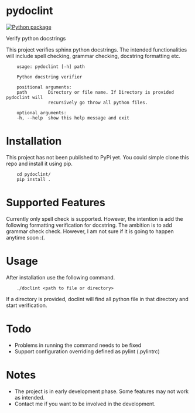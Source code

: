 # pydoclint
[![Python package](https://github.com/shmsi/pydoclint/actions/workflows/python-package.yml/badge.svg)](https://github.com/shmsi/pydoclint/actions/workflows/python-package.yml)

Verify python docstrings

This project verifies sphinx python docstrings. The intended functionalities will include spell checking, grammar checking, docstring formatting etc.

        usage: pydoclint [-h] path

        Python docstring verifier

        positional arguments:
        path        Directory or file name. If Directory is provided pydoclint will
                    recursively go throw all python files.

        optional arguments:
        -h, --help  show this help message and exit

# Installation
This project has not been published to PyPi yet. You could simple clone this repo and install it using pip.

        cd pydoclint/
        pip install .

# Supported Features
Currently only spell check is supported. However, the intention is add the following formatting verification for docstring. The ambition is to add grammar check check. However, I am not sure if it is going to happen anytime soon :(.

# Usage
After installation use the following command.

        ./doclint <path to file or directory>

If a directory is provided, doclint will find all python file in that directory and start verification.

# Todo
- Problems in running the command needs to be fixed
- Support configuration overriding defined as pylint (.pylintrc)

# Notes
- The project is in early development phase. Some features may not work as intended.
- Contact me if you want to be involved in the development.